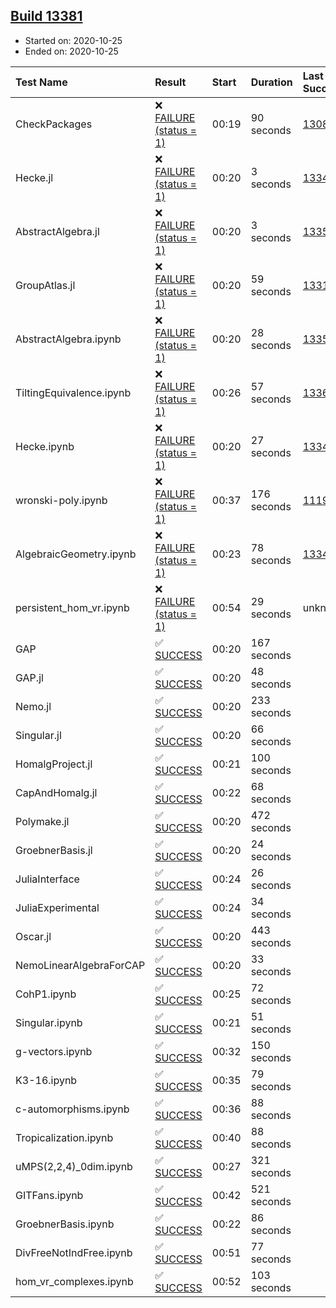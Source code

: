 ## [Build 13381](https://oscarci.mathematik.uni-kl.de/job/oscar/13381/)

* Started on: 2020-10-25
* Ended on: 2020-10-25

| Test Name    | Result | Start | Duration | Last Success | First Failure |
|:-------------|:-------|:------|:---------|:-------------|:--------------|
| CheckPackages | ❌ [FAILURE (status = 1)](https://oscarci.mathematik.uni-kl.de/job/oscar/13381/artifact/logs/build-13381/CheckPackages.log) | 00:19 | 90 seconds | [13085](https://oscarci.mathematik.uni-kl.de/job/oscar/13085/) | [13086](https://oscarci.mathematik.uni-kl.de/job/oscar/13086/) |
| Hecke.jl | ❌ [FAILURE (status = 1)](https://oscarci.mathematik.uni-kl.de/job/oscar/13381/artifact/logs/build-13381/Hecke.jl.log) | 00:20 | 3 seconds | [13341](https://oscarci.mathematik.uni-kl.de/job/oscar/13341/) | [13342](https://oscarci.mathematik.uni-kl.de/job/oscar/13342/) |
| AbstractAlgebra.jl | ❌ [FAILURE (status = 1)](https://oscarci.mathematik.uni-kl.de/job/oscar/13381/artifact/logs/build-13381/AbstractAlgebra.jl.log) | 00:20 | 3 seconds | [13355](https://oscarci.mathematik.uni-kl.de/job/oscar/13355/) | [13356](https://oscarci.mathematik.uni-kl.de/job/oscar/13356/) |
| GroupAtlas.jl | ❌ [FAILURE (status = 1)](https://oscarci.mathematik.uni-kl.de/job/oscar/13381/artifact/logs/build-13381/GroupAtlas.jl.log) | 00:20 | 59 seconds | [13311](https://oscarci.mathematik.uni-kl.de/job/oscar/13311/) | [13312](https://oscarci.mathematik.uni-kl.de/job/oscar/13312/) |
| AbstractAlgebra.ipynb | ❌ [FAILURE (status = 1)](https://oscarci.mathematik.uni-kl.de/job/oscar/13381/artifact/logs/build-13381/AbstractAlgebra.ipynb.log) | 00:20 | 28 seconds | [13355](https://oscarci.mathematik.uni-kl.de/job/oscar/13355/) | [13356](https://oscarci.mathematik.uni-kl.de/job/oscar/13356/) |
| TiltingEquivalence.ipynb | ❌ [FAILURE (status = 1)](https://oscarci.mathematik.uni-kl.de/job/oscar/13381/artifact/logs/build-13381/TiltingEquivalence.ipynb.log) | 00:26 | 57 seconds | [13368](https://oscarci.mathematik.uni-kl.de/job/oscar/13368/) | [13369](https://oscarci.mathematik.uni-kl.de/job/oscar/13369/) |
| Hecke.ipynb | ❌ [FAILURE (status = 1)](https://oscarci.mathematik.uni-kl.de/job/oscar/13381/artifact/logs/build-13381/Hecke.ipynb.log) | 00:20 | 27 seconds | [13341](https://oscarci.mathematik.uni-kl.de/job/oscar/13341/) | [13342](https://oscarci.mathematik.uni-kl.de/job/oscar/13342/) |
| wronski-poly.ipynb | ❌ [FAILURE (status = 1)](https://oscarci.mathematik.uni-kl.de/job/oscar/13381/artifact/logs/build-13381/wronski-poly.ipynb.log) | 00:37 | 176 seconds | [11192](https://oscarci.mathematik.uni-kl.de/job/oscar/11192/) | [11193](https://oscarci.mathematik.uni-kl.de/job/oscar/11193/) |
| AlgebraicGeometry.ipynb | ❌ [FAILURE (status = 1)](https://oscarci.mathematik.uni-kl.de/job/oscar/13381/artifact/logs/build-13381/AlgebraicGeometry.ipynb.log) | 00:23 | 78 seconds | [13341](https://oscarci.mathematik.uni-kl.de/job/oscar/13341/) | [13342](https://oscarci.mathematik.uni-kl.de/job/oscar/13342/) |
| persistent_hom_vr.ipynb | ❌ [FAILURE (status = 1)](https://oscarci.mathematik.uni-kl.de/job/oscar/13381/artifact/logs/build-13381/persistent_hom_vr.ipynb.log) | 00:54 | 29 seconds | unknown | unknown |
| GAP | ✅ [SUCCESS](https://oscarci.mathematik.uni-kl.de/job/oscar/13381/artifact/logs/build-13381/GAP.log) | 00:20 | 167 seconds |  |  |
| GAP.jl | ✅ [SUCCESS](https://oscarci.mathematik.uni-kl.de/job/oscar/13381/artifact/logs/build-13381/GAP.jl.log) | 00:20 | 48 seconds |  |  |
| Nemo.jl | ✅ [SUCCESS](https://oscarci.mathematik.uni-kl.de/job/oscar/13381/artifact/logs/build-13381/Nemo.jl.log) | 00:20 | 233 seconds |  |  |
| Singular.jl | ✅ [SUCCESS](https://oscarci.mathematik.uni-kl.de/job/oscar/13381/artifact/logs/build-13381/Singular.jl.log) | 00:20 | 66 seconds |  |  |
| HomalgProject.jl | ✅ [SUCCESS](https://oscarci.mathematik.uni-kl.de/job/oscar/13381/artifact/logs/build-13381/HomalgProject.jl.log) | 00:21 | 100 seconds |  |  |
| CapAndHomalg.jl | ✅ [SUCCESS](https://oscarci.mathematik.uni-kl.de/job/oscar/13381/artifact/logs/build-13381/CapAndHomalg.jl.log) | 00:22 | 68 seconds |  |  |
| Polymake.jl | ✅ [SUCCESS](https://oscarci.mathematik.uni-kl.de/job/oscar/13381/artifact/logs/build-13381/Polymake.jl.log) | 00:20 | 472 seconds |  |  |
| GroebnerBasis.jl | ✅ [SUCCESS](https://oscarci.mathematik.uni-kl.de/job/oscar/13381/artifact/logs/build-13381/GroebnerBasis.jl.log) | 00:20 | 24 seconds |  |  |
| JuliaInterface | ✅ [SUCCESS](https://oscarci.mathematik.uni-kl.de/job/oscar/13381/artifact/logs/build-13381/JuliaInterface.log) | 00:24 | 26 seconds |  |  |
| JuliaExperimental | ✅ [SUCCESS](https://oscarci.mathematik.uni-kl.de/job/oscar/13381/artifact/logs/build-13381/JuliaExperimental.log) | 00:24 | 34 seconds |  |  |
| Oscar.jl | ✅ [SUCCESS](https://oscarci.mathematik.uni-kl.de/job/oscar/13381/artifact/logs/build-13381/Oscar.jl.log) | 00:20 | 443 seconds |  |  |
| NemoLinearAlgebraForCAP | ✅ [SUCCESS](https://oscarci.mathematik.uni-kl.de/job/oscar/13381/artifact/logs/build-13381/NemoLinearAlgebraForCAP.log) | 00:20 | 33 seconds |  |  |
| CohP1.ipynb | ✅ [SUCCESS](https://oscarci.mathematik.uni-kl.de/job/oscar/13381/artifact/logs/build-13381/CohP1.ipynb.log) | 00:25 | 72 seconds |  |  |
| Singular.ipynb | ✅ [SUCCESS](https://oscarci.mathematik.uni-kl.de/job/oscar/13381/artifact/logs/build-13381/Singular.ipynb.log) | 00:21 | 51 seconds |  |  |
| g-vectors.ipynb | ✅ [SUCCESS](https://oscarci.mathematik.uni-kl.de/job/oscar/13381/artifact/logs/build-13381/g-vectors.ipynb.log) | 00:32 | 150 seconds |  |  |
| K3-16.ipynb | ✅ [SUCCESS](https://oscarci.mathematik.uni-kl.de/job/oscar/13381/artifact/logs/build-13381/K3-16.ipynb.log) | 00:35 | 79 seconds |  |  |
| c-automorphisms.ipynb | ✅ [SUCCESS](https://oscarci.mathematik.uni-kl.de/job/oscar/13381/artifact/logs/build-13381/c-automorphisms.ipynb.log) | 00:36 | 88 seconds |  |  |
| Tropicalization.ipynb | ✅ [SUCCESS](https://oscarci.mathematik.uni-kl.de/job/oscar/13381/artifact/logs/build-13381/Tropicalization.ipynb.log) | 00:40 | 88 seconds |  |  |
| uMPS(2,2,4)_0dim.ipynb | ✅ [SUCCESS](https://oscarci.mathematik.uni-kl.de/job/oscar/13381/artifact/logs/build-13381/uMPS-2-2-4-_0dim.ipynb.log) | 00:27 | 321 seconds |  |  |
| GITFans.ipynb | ✅ [SUCCESS](https://oscarci.mathematik.uni-kl.de/job/oscar/13381/artifact/logs/build-13381/GITFans.ipynb.log) | 00:42 | 521 seconds |  |  |
| GroebnerBasis.ipynb | ✅ [SUCCESS](https://oscarci.mathematik.uni-kl.de/job/oscar/13381/artifact/logs/build-13381/GroebnerBasis.ipynb.log) | 00:22 | 86 seconds |  |  |
| DivFreeNotIndFree.ipynb | ✅ [SUCCESS](https://oscarci.mathematik.uni-kl.de/job/oscar/13381/artifact/logs/build-13381/DivFreeNotIndFree.ipynb.log) | 00:51 | 77 seconds |  |  |
| hom_vr_complexes.ipynb | ✅ [SUCCESS](https://oscarci.mathematik.uni-kl.de/job/oscar/13381/artifact/logs/build-13381/hom_vr_complexes.ipynb.log) | 00:52 | 103 seconds |  |  |
